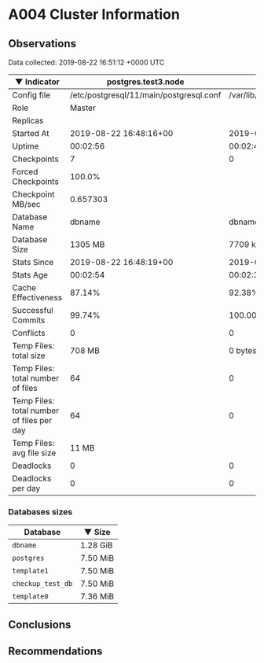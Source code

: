 # A004 Cluster Information #

## Observations ##
Data collected: 2019-08-22 16:51:12 +0000 UTC  

|&#9660;&nbsp;Indicator | postgres.test3.node | postgres.test1.node | postgres.test2.node |
|--------|-------|-------- |-------- |
|Config file |/etc/postgresql/11/main/postgresql.conf|/var/lib/postgresql/11/data1/postgresql.conf|/var/lib/postgresql/11/data2/postgresql.conf|
|Role |Master|<no value>|<no value>|
|Replicas ||<no value>|<no value>|
|Started At |2019-08-22&nbsp;16:48:16+00|2019-08-22 16:48:23+00|2019-08-22 16:48:27+00|
|Uptime |00:02:56|00:02:40|00:02:41|
|Checkpoints |7|0|0|
|Forced Checkpoints |100.0%|<no value>|<no value>|
|Checkpoint MB/sec |0.657303|<no value>|<no value>|
|Database Name |dbname|dbname|dbname|
|Database Size |1305&nbsp;MB|7709 kB|7701 kB|
|Stats Since |2019-08-22&nbsp;16:48:19+00|2019-08-22 16:48:33+00|2019-08-22 16:48:33+00|
|Stats Age |00:02:54|00:02:30|00:02:35|
|Cache Effectiveness |87.14%|92.38%|92.38%|
|Successful Commits |99.74%|100.00%|100.00%|
|Conflicts |0|0|0|
|Temp Files: total size |708&nbsp;MB|0 bytes|0 bytes|
|Temp Files: total number of files |64|0|0|
|Temp Files: total number of files per day |64|0|0|
|Temp Files: avg file size |11&nbsp;MB|<no value>|<no value>|
|Deadlocks |0|0|0|
|Deadlocks per day |0|0|0|


### Databases sizes ###

| Database | &#9660;&nbsp;Size |
|----------|--------|
| `dbname` | 1.28&nbsp;GiB |
| `postgres` | 7.50&nbsp;MiB |
| `template1` | 7.50&nbsp;MiB |
| `checkup_test_db` | 7.50&nbsp;MiB |
| `template0` | 7.36&nbsp;MiB |


## Conclusions ##


## Recommendations ##

